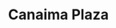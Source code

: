 ---
title: "Canaima Plaza"
url: /ciudad-guayana-puerto-ordaz/canaima-plaza/
shop: centro comercial
---